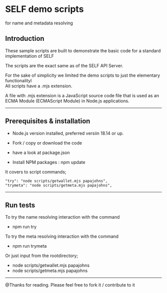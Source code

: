 # SELF demo scripts 
   for name and metadata resolving 

## Introduction

These sample scripts are built to demonstrate the basic code for a standard implementation of SELF

The scripts are the exact same as of the SELF API Server.

For the sake of simplicity we limited the demo scripts to just the elementary functionalityl
<br>
All scripts have a .mjs extension.

A file with .mjs extension is a JavaScript source code file that is used as an ECMA Module (ECMAScript Module) in Node.js applications. 

- - -

## Prerequisites & installation

- Node.js version installed, preferred versiin 18.14 or up.

- Fork / copy or download the code

- have a look at package.json 

- Install NPM packages : npm update


It covers to script commands; 

   	"try": "node scripts/getwallet.mjs papajohns",
    "trymeta": "node scripts/getmeta.mjs papajohns",

- - -

## Run tests

To try the name resolving interaction with the command

- npm run try

To try the meta resolving interaction with the command

- npm run trymeta

Or just input from the rootdirectory;

- node scripts/getwallet.mjs papajohns
- node scripts/getmeta.mjs papajohns

- - -
 
 @Thanks for reading. Please feel free to fork it / contribute to it 

